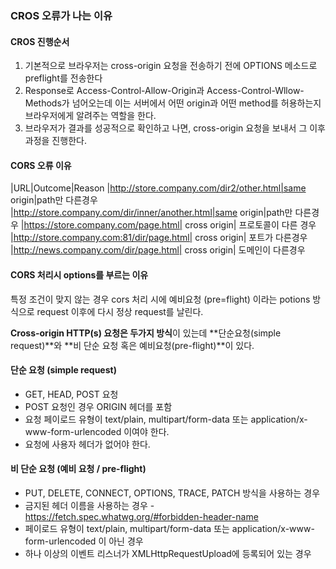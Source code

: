 ### CROS 오류가 나는 이유

#### CROS 진행순서
1. 기본적으로 브라우저는 cross-origin 요청을 전송하기 전에 OPTIONS 메소드로 preflight를 전송한다
2. Response로 Access-Control-Allow-Origin과 Access-Control-Wllow-Methods가 넘어오는데 이는 서버에서 어떤 origin과 어떤 method를 허용하는지 브라우저에게 알려주는 역할을 한다. 
3. 브라우저가 결과를 성공적으로 확인하고 나면, cross-origin 요청을 보내서 그 이후 과정을 진행한다.

#### CORS 오류 이유


|URL|Outcome|Reason
|http://store.company.com/dir2/other.html|same origin|path만 다른경우		
|http://store.company.com/dir/inner/another.html|same origin|path만 다른경우
|https://store.company.com/page.html|	cross origin|	프로토콜이 다른 경우
|http://store.company.com:81/dir/page.html|	cross origin|	포트가 다른경우
|http://news.company.com/dir/page.html|	cross origin|	도메인이 다른경우



#### CORS 처리시 options를 부르는 이유

특정 조건이 맞지 않는 경우 cors 처리 시에 예비요청 (pre=flight) 이라는 potions 방식으로 request 이후에 다시 정상 request를 날린다. 

**Cross-origin HTTP(s) 요청은 두가지 방식**이 있는데 **단순요청(simple request)**와 **비 단순 요청 혹은 예비요청(pre-flight)**이 있다. 


#### 단순 요청 (simple request)
- GET, HEAD, POST 요청
- POST 요청인 경우 ORIGIN 헤더를 포함
- 요청 페이로드 유형이 text/plain, multipart/form-data 또는 application/x-www-form-urlencoded 이여야 한다. 
- 요청에 사용자 헤더가 없어야 한다.

#### 비 단순 요청 (예비 요청 / pre-flight)
- PUT, DELETE, CONNECT, OPTIONS, TRACE, PATCH 방식을 사용하는 경우 
- 금지된 헤더 이름을 사용하는 경우 - https://fetch.spec.whatwg.org/#forbidden-header-name
- 페이로드 유형이 text/plain, multipart/form-data 또는 application/x-www-form-urlencoded 이 아닌 경우
- 하나 이상의 이벤트 리스너가 XMLHttpRequestUpload에 등록되어 있는 경우 


